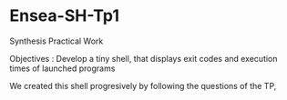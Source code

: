 # Ensea-SH-Tp1
Synthesis Practical Work

 Objectives : Develop a tiny shell, that displays exit codes and execution times of launched
 programs

 We created this shell progresively by following the questions of the TP, 
